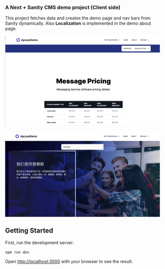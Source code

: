 ### A Next + Sanity CMS demo project (Client side)

This project fetches data and creates the demo page and nav bars from Sanity dynamically. Also **Localization** is implemented in the demo about page.

![alt text](screenshots/sub-navbar.png)

![alt text](screenshots/localization.png)
## Getting Started

First, run the development server:

```bash
npm run dev
```

Open [http://localhost:3000](http://localhost:3000) with your browser to see the result.

